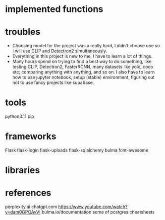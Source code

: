# implemented functions

# troubles
- Choosing model for the project was a really hard, I didn't choose one so I will use CLIP and Detectron2 simultaneously.
- Everything in this project is new to me, I have to learn a lot of things.
- Many hours spend on trying to find a best way to do something, like testing CLIP, Detectron2, FasterRCNN, many datasets like yolo, coco etc; comparing anything with anything, and so on. I also have to learn how to use jupyter notebook, setup (stable) environment, figuring out not to use fancy projects like supabase. 


# tools
python3.11
pip

# frameworks
Flask
flask-login
flask-uploads
flask-sqlalchemy
bulma
font-awesome

# libraries


# references
perplexity.ai
chatgpt.com
https://www.youtube.com/watch?v=dam0GPOAvVI
bulma.io/documentation
some of postgres cheatsheets
